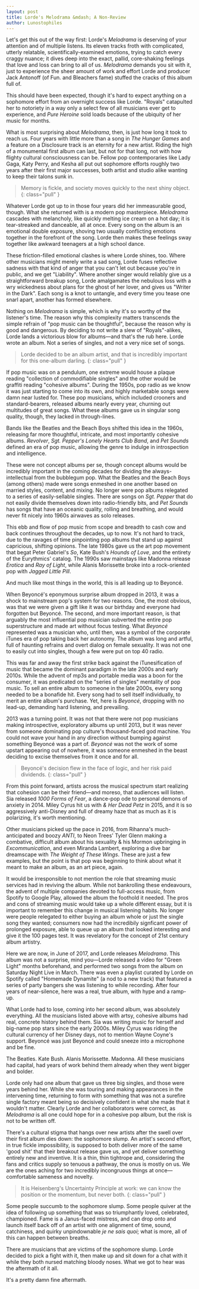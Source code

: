 ```yaml
---
layout: post
title: Lorde's Melodrama &mdash; A Non-Review
author: Lunostophiles
---
```


Let's get this out of the way first: Lorde's *Melodrama* is deserving of your attention and of multiple listens. Its eleven tracks froth with complicated, utterly relatable, scientifically-examined emotions, trying to catch every craggy nuance; it dives deep into the exact, pallid, core-shaking feelings that love and loss can bring to all of us. *Melodrama* demands you sit with it, just to experience the sheer amount of work and effort Lorde and producer Jack Antonoff (of Fun. and Bleachers fame) stuffed the cracks of this album full of.

This should have been expected, though it's hard to expect anything on a sophomore effort from an overnight success like Lorde. "Royals" catapulted her to notoriety in a way only a select few of all musicians ever get to experience, and *Pure Heroine* sold loads because of the ubiquity of her music for months.

What is most surprising about *Melodrama*, then, is just how long it took to reach us. Four years with little more than a song in *The Hunger Games* and a feature on a Disclosure track is an eternity for a new artist. Riding the high of a monumental first album can last, but not for that long, not with how flighty cultural consciousness can be. Fellow pop contemporaries like Lady Gaga, Katy Perry, and Kesha all put out sophomore efforts roughly two years after their first major successes, both artist and studio alike wanting to keep their talons sunk in.

> Memory is fickle, and society moves quickly to the next shiny object.
{: class="pull" }

Whatever Lorde got up to in those four years did her immeasurable good, though. What she returned with is a modern pop masterpiece. *Melodrama* cascades with melancholy, like quickly melting ice cream on a hot day; it is tear-streaked and danceable, all at once. Every song on the album is an emotional double exposure, shoving two usually conflicting emotions together in the forefront of the song. Lorde then makes these feelings sway together like awkward teenagers at a high school dance.

These friction-filled emotional clashes is where Lorde shines, too. Where other musicians might merely write a sad song, Lorde fuses reflective sadness with that kind of anger that you can't let out because you're in public, and we get "Liability". Where another singer would reliably give us a straightforward breakup song, Lorde amalgamates the nebulous loss with a wry wickedness about plans for the ghost of her lover, and gives us "Writer in the Dark". Each song is a knot to untangle, and every time you tease one snarl apart, another has formed elsewhere.

Nothing on *Melodrama* is simple, which is why it's so worthy of the listener's time. The reason why this complexity matters transcends the simple refrain of "pop music can be thoughtful", because the reason why is good and dangerous. By deciding to not write a slew of "Royals"-alikes, Lorde lands a victorious blow for albums—and that's the rub here. Lorde wrote an album. Not a series of singles, and not a very nice set of songs.

> Lorde decided to be an album artist, and that is incredibly important for this one-album darling.
{: class="pull" }

If pop music was on a pendulum, one extreme would house a plaque reading "collection of commodifiable singles" and the other would be graffiti reading "cohesive albums". During the 1950s, pop radio as we know it was just starting to come into its own, and highly marketable songs were damn near lusted for. These pop musicians, which included crooners and standard-bearers, released albums nearly every year, churning out multitudes of great songs. What these albums gave us in singular song quality, though, they lacked in through-lines.

Bands like the Beatles and the Beach Boys shifted this idea in the 1960s, releasing far more thoughtful, intricate, and most importantly cohesive albums. *Revolver*, *Sgt. Pepper's Lonely Hearts Club Band*, and *Pet Sounds* defined an era of pop music, allowing the genre to indulge in introspection and intelligence.

These were not concept albums per se, though concept albums would be incredibly important in the coming decades for dividing the always-intellectual from the bubblegum pop. What the Beatles and the Beach Boys (among others) made were songs enmeshed in one another based on married styles, content, and mixing. No longer were pop albums relegated to a series of easily-sellable singles. There are songs on *Sgt. Pepper* that do not easily divide themselves down into radio-friendly bits, and *Pet Sounds* has songs that have an oceanic quality, rolling and breathing, and would never fit nicely into 1960s airwaves as solo releases.

This ebb and flow of pop music from scope and breadth to cash cow and back continues throughout the decades, up to now. It's not hard to track, due to the ravages of time pinpointing pop albums that stand up against capricious, shifting opinions. The late 1980s gave us the art pop movement that begat Peter Gabriel's *So*, Kate Bush's *Hounds of Love*, and the entirety of the Eurythmics' catalog. The 1990s saw mainstays like Madonna release *Erotica* and *Ray of Light*, while Alanis Morissette broke into a rock-oriented pop with *Jagged Little Pill*.

And much like most things in the world, this is all leading up to Beyoncé.

When Beyoncé's eponymous surprise album dropped in 2013, it was a shock to mainstream pop's system for two reasons. One, the most obvious, was that we were given a gift like it was our birthday and everyone had forgotten but Beyoncé. The second, and more important reason, is that arguably the most influential pop musician subverted the entire pop superstructure and made art without focus testing. What *Beyoncé* represented was a musician who, until then, was a symbol of the corporate iTunes era of pop taking back her autonomy. The album was long and artful, full of haunting refrains and overt dialog on female sexuality. It was not one to easily cut into singles, though a few were put on top 40 radio.

This was far and away the first strike back against the iTunesification of music that became the dominant paradigm in the late 2000s and early 2010s. While the advent of mp3s and portable media was a boon for the consumer, it was predicated on the "series of singles" mentality of pop music. To sell an entire album to someone in the late 2000s, every song needed to be a bonafide hit. Every song had to sell itself individually, to merit an entire album's purchase. Yet, here is *Beyoncé*, dropping with no lead-up, demanding hard listening, and prevailing.

2013 was a turning point. It was not that there were not pop musicians making introspective, exploratory albums up until 2013, but it was never from someone dominating pop culture's thousand-faced god machine. You could not wave your hand in any direction without bumping against something Beyoncé was a part of. *Beyoncé* was not the work of some upstart appearing out of nowhere, it was someone enmeshed in the beast deciding to excise themselves from it once and for all.

> Beyoncé's decision flew in the face of logic, and her risk paid dividends.
{: class="pull" }

From this point forward, artists across the musical spectrum start realizing that cohesion can be their friend—and moreso, that audiences will listen. Sia released *1000 Forms of Fear*, a dance-pop ode to personal demons of anxiety in 2014. Miley Cyrus hit us with *&amp; Her Dead Petz* in 2015, and it is so aggressively anti-Disney and full of dreamy haze that as much as it is polarizing, it's worth mentioning.

Other musicians picked up the pace in 2016, from Rihanna's much-anticipated and boozy *ANTI*, to Neon Trees' Tyler Glenn making a combative, difficult album about his sexuality &amp; his Mormon upbringing in *Excommunication*, and even Miranda Lambert, exploring a dive bar dreamscape with *The Weight of These Wings*. These are just a few examples, but the point is that pop was beginning to think about what it meant to make an album, as an art piece, again.

It would be irresponsible to not mention the role that streaming music services had in reviving the album. While not bankrolling these endeavours, the advent of multiple companies devoted to full-access music, from Spotify to Google Play, allowed the album the foothold it needed. The pros and cons of streaming music would take up a whole different essay, but it is important to remember this change in musical listening habits. No longer were people relegated to either buying an album whole or just the single song they wanted; consumers now had the incredibily signficant power of prolonged exposure, able to queue up an album that looked interesting and give it the 100 pages test. It was revelatory for the concept of 21st century album artistry.

Here we are now, in June of 2017, and Lorde releases *Melodrama*. This album was not a surprise, mind you—Lorde released a video for "Green Light" months beforehand, and performed two songs from the album on Saturday Night Live in March. There was even a playlist curated by Lorde on Spotify called "Homemade Dynamite" (a nod to a new track) that featured a series of party bangers she was listening to while recording. After four years of near-silence, here was a real, true album, with hype and a ramp-up.

What Lorde had to lose, coming into her second album, was absolutely everything. All the musicians listed above with artsy, cohesive albums had real, concrete history behind them. Sia was writing music for herself and big-name pop stars since the early 2000s. Miley Cyrus was riding the cultural currency of her Disney days, not to mention Wayne Coyne's support. Beyoncé was just Beyoncé and could sneeze into a microphone and be fine.

The Beatles. Kate Bush. Alanis Morissette. Madonna. All these musicians had capital, had years of work behind them already when they went bigger and bolder.

Lorde only had one album that gave us three big singles, and those were years behind her. While she was touring and making appearances in the intervening time, returning to form with something that was not a surefire single factory meant being so decisively confident in what she made that it wouldn't matter. Clearly Lorde and her collaborators were correct, as *Melodrama* is all one could hope for in a cohesive pop album, but the risk is not to be written off.

There's a cultural stigma that hangs over new artists after the swell over their first album dies down: the sophomore slump. An artist's second effort, in true fickle impossibility, is supposed to both deliver more of the same 'good shit' that their breakout release gave us, and yet deliver something entirely new and inventive. It is a thin, thin tightrope and, considering the fans and critics supply so tenuous a pathway, the onus is mostly on us. We are the ones aching for two incredibly incongruous things at once—comfortable sameness and novelty.

> It is Heisenberg's Uncertainty Principle at work: we can know the position or the momentum, but never both.
{: class="pull" }

Some people succumb to the sophomore slump. Some people quiver at the idea of following up something that was so triumphantly loved, celebrated, championed. Fame is a Janus-faced mistress, and can drop onto and launch itself back off of an artist with one alignment of time, sound, catchiness, and quirky unpindownable *je ne sais quoi*; what is more, all of this can happen between breaths.

There are musicians that are victims of the sophomore slump. Lorde decided to pick a fight with it, then make up and sit down for a chat with it while they both nursed matching bloody noses. What we got to hear was the aftermath of it all.

It's a pretty damn fine aftermath.
